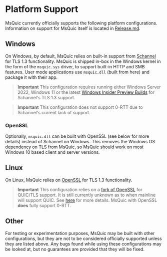 # Platform Support

MsQuic currently officially supports the following platform configurations. Information on support for MsQuic itself is located in [Release.md](./Release.md).

## Windows

On Windows, by default, MsQuic relies on built-in support from [Schannel](https://docs.microsoft.com/en-us/windows/win32/com/schannel) for TLS 1.3 functionality. MsQuic is shipped in-box in the Windows kernel in the form of the `msquic.sys` driver, to support built-in HTTP and SMB features. User mode applications use `msquic.dll` (built from here) and package it with their app.

> **Important** This configuration requires running either Windows Server 2022, Windows 11 or the latest [Windows Insider Preview Builds](https://insider.windows.com/en-us/) for Schannel's TLS 1.3 support.

> **Important** This configuration does not support 0-RTT due to Schannel's current lack of support.

### OpenSSL

Optionally, `msquic.dll` can be built with OpenSSL (see below for more details) instead of Schannel on Windows. This removes the Windows OS dependency on TLS from MsQuic, so MsQuic should work on most Windows 10 based client and server versions.

## Linux

On Linux, MsQuic relies on [OpenSSL](https://www.openssl.org/) for TLS 1.3 functionality.

> **Important** This configuration relies on a [fork of OpenSSL](https://github.com/quictls/openssl) for QUIC/TLS support. It is still currently unknown as to when mainline will support QUIC. See [here](https://www.openssl.org/blog/blog/2020/02/17/QUIC-and-OpenSSL/) for more details. MsQuic with OpenSSL **does** fully support 0-RTT.

## Other

For testing or experimentation purposes, MsQuic may be built with other configurations, but they are not to be considered officially supported unless they are listed above. Any bugs found while using these configurations may be looked at, but no guarantees are provided that they will be fixed.
